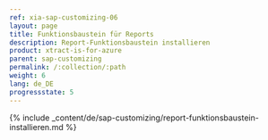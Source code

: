 ```yaml
---
ref: xia-sap-customizing-06
layout: page
title: Funktionsbaustein für Reports
description: Report-Funktionsbaustein installieren
product: xtract-is-for-azure
parent: sap-customizing
permalink: /:collection/:path
weight: 6
lang: de_DE
progressstate: 5
---
```

{% include _content/de/sap-customizing/report-funktionsbaustein-installieren.md  %}